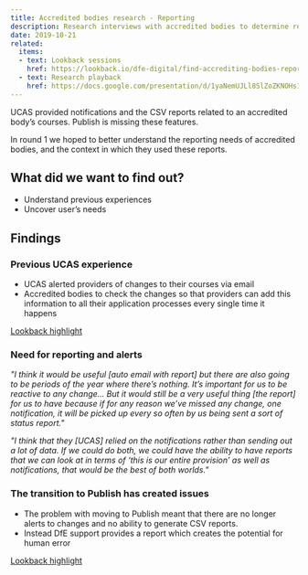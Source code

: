 ```yaml
---
title: Accredited bodies research - Reporting
description: Research interviews with accredited bodies to determine reporting needs.
date: 2019-10-21
related:
  items:
  - text: Lookback sessions
    href: https://lookback.io/dfe-digital/find-accrediting-bodies-reporting
  - text: Research playback
    href: https://docs.google.com/presentation/d/1yaNemUJLl8SlZoZKNOHs17xT4sywn5MKYzSHNsu1LGY/edit#slide=id.g62326b9f9a_0_0
---
```


UCAS provided notifications and the CSV reports related to an accredited body’s courses. Publish is missing these features.

In round 1 we hoped to better understand the reporting needs of accredited bodies, and the context in which they used these reports.

## What did we want to find out?

* Understand previous experiences
* Uncover user’s needs

## Findings

### Previous UCAS experience

* UCAS alerted providers of changes to their courses via email
* Accredited bodies to check the changes so that providers can add this information to all their application processes every single time it happens

[Lookback highlight](https://docs.google.com/presentation/d/1yaNemUJLl8SlZoZKNOHs17xT4sywn5MKYzSHNsu1LGY/edit#slide=id.g62413edba2_0_545)

### Need for reporting and alerts

_"I think it would be useful [auto email with report] but there are also going to be periods of the year where there’s nothing. It’s important for us to be reactive to any change… But it would still be a very useful thing [the report] for us to have because if for any reason we’ve missed any change, one notification, it will be picked up every so often by us being sent a sort of status report."_

_"I think that they [UCAS] relied on the notifications rather than sending out a lot of data. If we could do both, we could have the ability to have reports that we can look at in terms of ‘this is our entire provision’ as well as notifications, that would be the best of both worlds."_


### The transition to Publish has created issues

* The problem with moving to Publish meant that there are no longer alerts to changes and no ability to generate CSV reports.
* Instead DfE support provides a report which creates the potential for human error

[Lookback highlight](https://docs.google.com/presentation/d/1yaNemUJLl8SlZoZKNOHs17xT4sywn5MKYzSHNsu1LGY/edit#slide=id.g62413edba2_0_545)
